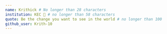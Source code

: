 ```yaml
---
name: Krithick # No longer than 28 characters
institution: KEC 🚩 # no longer than 58 characters
quote: Be the change you want to see in the world # no longer than 100 characters, avoid using quotes(") to guarantee the format remains the same.
github_user: Krith-10
---
```

